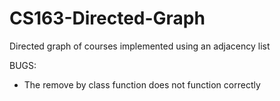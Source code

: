 # CS163-Directed-Graph
Directed graph of courses implemented using an adjacency list

BUGS:
- The remove by class function does not function correctly
